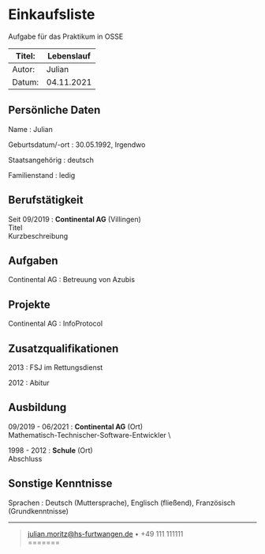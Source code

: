 # Einkaufsliste
Aufgabe für das Praktikum in OSSE

| Titel: | Lebenslauf |
|--------|------------|
| Autor: | Julian     |
| Datum: | 04.11.2021 |


## Persönliche Daten

Name
: Julian

Geburtsdatum/-ort
: 30.05.1992, Irgendwo

Staatsangehörig
: deutsch

Familienstand
: ledig

## Berufstätigkeit

Seit 09/2019
: **Continental AG** (Villingen)  
  Titel  
  Kurzbeschreibung

## Aufgaben

Continental AG
:  Betreuung von Azubis  

## Projekte

Continental AG
:  InfoProtocol  

   <div style="page-break-before: always;"></div>

## Zusatzqualifikationen

2013
: FSJ im Rettungsdienst

2012
: Abitur



## Ausbildung

09/2019 - 06/2021
: **Continental AG** (Ort)  
  Mathematisch-Technischer-Software-Entwickler
\

1998 - 2012
: **Schule** (Ort)  
  Abschluss

## Sonstige Kenntnisse

Sprachen
: Deutsch (Muttersprache), Englisch (fließend), Französisch (Grundkenntnisse)


---

> <julian.moritz@hs-furtwangen.de> • +49 111 111111  
=======
